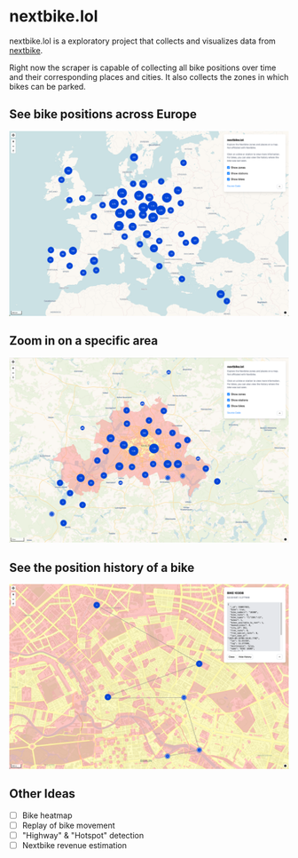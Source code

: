 # nextbike.lol

nextbike.lol is a exploratory project that collects and visualizes data from [nextbike](https://nextbike.net).

Right now the scraper is capable of collecting all bike positions over time and their corresponding places and cities. It also collects the zones in which bikes can be parked.

## See bike positions across Europe

![Example Europe](./example-global.png)

## Zoom in on a specific area

![Example City](./example-city.png)

## See the position history of a bike

![Example Bike History](./example-history.png)

## Other Ideas

- [ ] Bike heatmap
- [ ] Replay of bike movement
- [ ] "Highway" & "Hotspot" detection
- [ ] Nextbike revenue estimation
